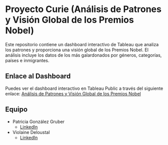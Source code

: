 # Proyecto Curie (Análisis de Patrones y Visión Global de los Premios Nobel)

Este repositorio contiene un dashboard interactivo de Tableau que analiza los patrones y proporciona una visión global de los Premios Nobel. El análisis incluye los datos de los más galardonados por géneros, categorías, países e inmigrantes.

## Enlace al Dashboard

Puedes ver el dashboard interactivo en Tableau Public a través del siguiente enlace:
[Análisis de Patrones y Visión Global de los Premios Nobel](https://public.tableau.com/views/AnlisisdePatronesyVisinGlobaldelosPremiosNobel-PromoH-Pareja5/Historia1?:language=es-ES&publish=yes&:sid=&:redirect=auth&:display_count=n&:origin=viz_share_link)

## Equipo

- Patricia González Gruber
  - [LinkedIn](https://www.linkedin.com/in/patricia-gonzalez-gruber/)
- Violaine Deloustal
  - [LinkedIn](https://www.linkedin.com/in/violaine-deloustal/)
